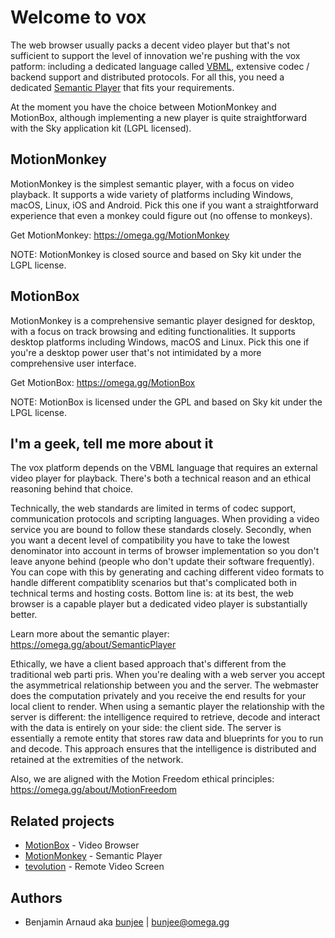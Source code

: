 # Welcome to vox

The web browser usually packs a decent video player but that's not sufficient to support the level
of innovation we're pushing with the vox patform: including a dedicated language called [VBML](https://omega.gg/VBML),
extensive codec / backend support and distributed protocols. For all this, you need a dedicated
[Semantic Player](https://omega.gg/about/SemanticPlayer) that fits your requirements.

At the moment you have the choice between MotionMonkey and MotionBox, although implementing a new
player is quite straightforward with the Sky application kit (LGPL licensed).

## MotionMonkey

MotionMonkey is the simplest semantic player, with a focus on video playback. It supports a wide
variety of platforms including Windows, macOS, Linux, iOS and Android. Pick this one if you want a
straightforward experience that even a monkey could figure out (no offense to monkeys).

Get MotionMonkey: https://omega.gg/MotionMonkey

NOTE: MotionMonkey is closed source and based on Sky kit under the LGPL license.

## MotionBox

MotionMonkey is a comprehensive semantic player designed for desktop, with a focus on track
browsing and editing functionalities. It supports desktop platforms including Windows, macOS and
Linux. Pick this one if you're a desktop power user that's not intimidated by a more comprehensive
user interface.

Get MotionBox: https://omega.gg/MotionBox

NOTE: MotionBox is licensed under the GPL and based on Sky kit under the LPGL license.

## I'm a geek, tell me more about it

The vox platform depends on the VBML language that requires an external video player for playback.
There's both a technical reason and an ethical reasoning behind that choice.

Technically, the web standards are limited in terms of codec support, communication protocols and
scripting languages. When providing a video service you are bound to follow these standards
closely. Secondly, when you want a decent level of compatibility you have to take the lowest
denominator into account in terms of browser implementation so you don't leave anyone behind
(people who don't update their software frequently). You can cope with this by generating and
caching different video formats to handle different compatiblity scenarios but that's complicated
both in technical terms and hosting costs. Bottom line is: at its best, the web browser is a
capable player but a dedicated video player is substantially better.

Learn more about the semantic player: https://omega.gg/about/SemanticPlayer

Ethically, we have a client based approach that's different from the traditional web parti pris.
When you're dealing with a web server you accept the asymmetrical relationship between you and the
server. The webmaster does the computation privately and you receive the end results for your local
client to render. When using a semantic player the relationship with the server is different: the
intelligence required to retrieve, decode and interact with the data is entirely on your side: the
client side. The server is essentially a remote entity that stores raw data and blueprints for you
to run and decode. This approach ensures that the intelligence is distributed and retained at the
extremities of the network.

Also, we are aligned with the Motion Freedom ethical principles: https://omega.gg/about/MotionFreedom

## Related projects

- [MotionBox](https://omega.gg/MotionBox/sources) - Video Browser
- [MotionMonkey](https://omega.gg/MotionMonkey) - Semantic Player
- [tevolution](https://omega.gg/tevolution) - Remote Video Screen

## Authors

- Benjamin Arnaud aka [bunjee](https://bunjee.me) | <bunjee@omega.gg>
